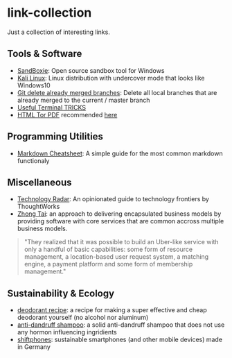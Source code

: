 # link-collection
Just a collection of interesting links.

## Tools & Software
- [SandBoxie](https://www.sandboxie.com/): Open source sandbox tool for Windows
- [Kali Linux](https://www.kali.org): Linux distribution with undercover mode that looks like Windows10
- [Git delete already merged branches](https://stevenharman.net/git-clean-delete-already-merged-branches): Delete all local branches that are already merged to the current / master branch
- [Useful Terminal TRICKS](https://stackoverflow.blog/2020/02/12/when-laziness-is-efficient-make-the-most-of-your-command-line/)
- [HTML Tor PDF](https://wkhtmltopdf.org/) recommended [here](https://twitter.com/gamesover/status/1246446404664528896?s=19)
## Programming Utilities
- [Markdown Cheatsheet](https://github.com/adam-p/markdown-here/wiki/Markdown-Cheatsheet): A simple guide for the most common markdown functionaly

## Miscellaneous
- [Technology Radar](https://www.thoughtworks.com/radar): An opinionated guide to technology frontiers by ThoughtWorks 
- [Zhong Tai](https://www.thoughtworks.com/insights/blog/zhong-tai-radical-approach-enterprise-it): an approach to delivering encapsulated business models by providing software with core services that are common accross multiple business models. 
> "They realized that it was possible to build an Uber-like service with only a handful of basic capabilities: some form of resource management, a location-based user request system, a matching engine, a payment platform and some form of membership management."

## Sustainability & Ecology
- [deodorant recipe](https://www.smarticular.net/kokosoel-deocreme-aus-drei-zutaten-schnell-wirksam-und-gesund/): a recipe for making a super effective and cheap deodorant yourself (no alcohol nor aluminum) 
- [anti-dandruff shampoo](http://naturseifen-luettje-seep.webshopapp.com/festes-shampoo-anti-schuppe.html): a solid anti-dandruff shampoo that does not use any hormon influencing ingridients
- [shiftphones](https://www.shiftphones.com/): sustainable smartphones (and other mobile devices) made in Germany

